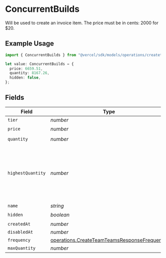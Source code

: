 # ConcurrentBuilds

Will be used to create an invoice item. The price must be in cents: 2000 for $20.

## Example Usage

```typescript
import { ConcurrentBuilds } from "@vercel/sdk/models/operations/createteam.js";

let value: ConcurrentBuilds = {
  price: 6659.51,
  quantity: 8167.26,
  hidden: false,
};
```

## Fields

| Field                                                                                                      | Type                                                                                                       | Required                                                                                                   | Description                                                                                                |
| ---------------------------------------------------------------------------------------------------------- | ---------------------------------------------------------------------------------------------------------- | ---------------------------------------------------------------------------------------------------------- | ---------------------------------------------------------------------------------------------------------- |
| `tier`                                                                                                     | *number*                                                                                                   | :heavy_minus_sign:                                                                                         | N/A                                                                                                        |
| `price`                                                                                                    | *number*                                                                                                   | :heavy_check_mark:                                                                                         | N/A                                                                                                        |
| `quantity`                                                                                                 | *number*                                                                                                   | :heavy_check_mark:                                                                                         | N/A                                                                                                        |
| `highestQuantity`                                                                                          | *number*                                                                                                   | :heavy_minus_sign:                                                                                         | The highest quantity in the current period. Used to render the correct enable/disable UI for add-ons.      |
| `name`                                                                                                     | *string*                                                                                                   | :heavy_minus_sign:                                                                                         | N/A                                                                                                        |
| `hidden`                                                                                                   | *boolean*                                                                                                  | :heavy_check_mark:                                                                                         | N/A                                                                                                        |
| `createdAt`                                                                                                | *number*                                                                                                   | :heavy_minus_sign:                                                                                         | N/A                                                                                                        |
| `disabledAt`                                                                                               | *number*                                                                                                   | :heavy_minus_sign:                                                                                         | N/A                                                                                                        |
| `frequency`                                                                                                | [operations.CreateTeamTeamsResponseFrequency](../../models/operations/createteamteamsresponsefrequency.md) | :heavy_minus_sign:                                                                                         | N/A                                                                                                        |
| `maxQuantity`                                                                                              | *number*                                                                                                   | :heavy_minus_sign:                                                                                         | N/A                                                                                                        |